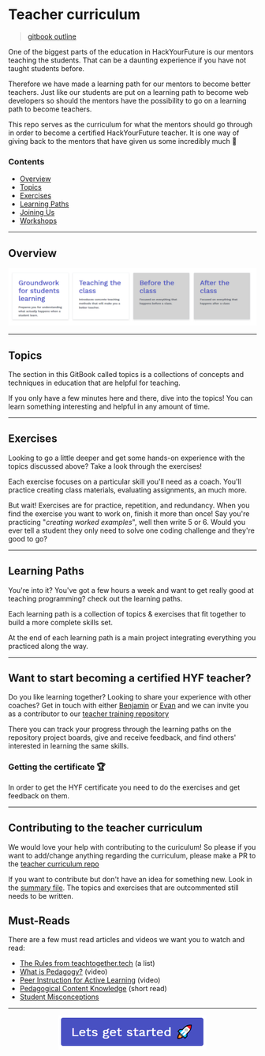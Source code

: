 # Teacher curriculum

> [gitbook outline](https://hyfbe.gitbook.io/teacher-curriculum/)

One of the biggest parts of the education in HackYourFuture is our mentors teaching the students. That can be a daunting experience if you have not taught students before.

Therefore we have made a learning path for our mentors to become better teachers. Just like our students are put on a learning path to become web developers so should the mentors have the possibility to go on a learning path to become teachers.

This repo serves as the curriculum for what the mentors should go through in order to become a certified HackYourFuture teacher. It is one way of giving back to the mentors that have given us some incredibly much 🥇


### Contents

  - [Overview](#overview)
  - [Topics](#topics)
  - [Exercises](#exercises)
  - [Learning Paths](#learning-paths)
  - [Joining Us](#joining-us)
  - [Workshops](#workshops)

---

## Overview

![Learning paths](./assets/learning-paths.PNG)

---

## Topics

The section in this GitBook called topics is a collections of concepts and techniques in education that are helpful for teaching.

If you only have a few minutes here and there, dive into the topics! You can learn something interesting and helpful in any amount of time.

---

## Exercises

Looking to go a little deeper and get some hands-on experience with the topics discussed above?  Take a look through the exercises!

Each exercise focuses on a particular skill you'll need as a coach. You'll practice creating class materials, evaluating assignments, an much more.

But wait! Exercises are for practice, repetition, and redundancy. When you find the exercise you want to work on, finish it more than once! Say you're practicing "_creating worked examples_", well then write 5 or 6.  Would you ever tell a student they only need to solve one coding challenge and they're good to go?

---

## Learning Paths

You're into it? You've got a few hours a week and want to get really good at teaching programming?  check out the learning paths.

Each learning path is a collection of topics & exercises that fit together to build a more complete skills set.

At the end of each learning path is a main project integrating everything you practiced along the way.

---

## Want to start becoming a certified HYF teacher?

Do you like learning together? Looking to share your experience with other coaches? Get in touch with either [Benjamin](mailto:benjami@hackyourfuture.dk) or [Evan](mailto:evan@hackyourfuture.be) and we can invite you as a contributor to our [teacher training repository](https://github.com/HackYourFuture-CPH/teacher-curriculum-exercise-tracker)

There you can track your progress through the learning paths on the repository project boards, give and receive feedback, and find others' interested in learning the same skills.

### Getting the certificate 🏆

In order to get the HYF certificate you need to do the exercises and get feedback on them.

---


<!--
## Workshops

Schedules, slide shows, materials, and guides for running your own in-person workshops using the materials in this repo.

---
-->

## Contributing to the teacher curriculum

We would love your help with contributing to the curiculum! So please if you want to add/change anything regarding the curriculum, please make a PR to the [teacher curriculum repo](https://github.com/HackYourFuture-CPH/teacher-curriculum/)

If you want to contribute but don't have an idea for something new. Look in the [summary file](./SUMMARY.md). The topics and exercises that are outcommented still needs to be written. 

## Must-Reads

There are a few must read articles and videos we want you to watch and read:
- [The Rules from teachtogether.tech](https://teachtogether.tech/#the-rules) (a list)
- [What is Pedagogy?](https://www.youtube.com/watch?v=QcpwEoW1uY8) (video)
- [Peer Instruction for Active Learning](https://www.youtube.com/watch?v=Z9orbxoRofI) (video)
- [Pedagogical Content Knowledge](https://teachtogether.tech/#s:pck) (short read)
- [Student Misconceptions](https://teachtogether.tech/#s:pck-misunderstand)

---

<p align="center">
  <a href="./learning-paths/groundwork-for-student-learning.md">
    <img width="300px" alt="Lets get started" src="./assets/lets-get-started.png" />
  </a>
</p>
